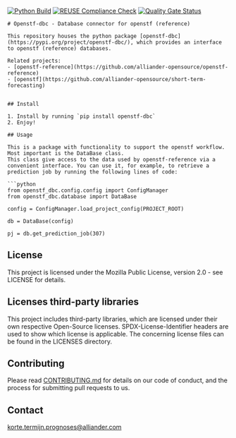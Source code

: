 <!--
SPDX-FileCopyrightText: 2021 2017-2021 Contributors to the OpenSTF project <korte.termijn.prognoses@alliander.com>

SPDX-License-Identifier: MPL-2.0
-->
[![Python Build](https://github.com/alliander-opensource/openstf-dbc/actions/workflows/python-build.yaml/badge.svg?branch=master)](https://github.com/alliander-opensource/openstf-dbc/actions/workflows/python-build.yaml)
[![REUSE Compliance Check](https://github.com/alliander-opensource/openstf-dbc/actions/workflows/reuse-compliance.yml/badge.svg?branch=master)](https://github.com/alliander-opensource/openstf-dbc/actions/workflows/reuse-compliance.yml)
[![Quality Gate Status](https://sonarcloud.io/api/project_badges/measure?project=alliander-opensource_openstf-db-connector&metric=alert_status)](https://sonarcloud.io/dashboard?id=alliander-opensource_openstf-db-connector)

```
# Openstf-dbc - Database connector for openstf (reference)

This repository houses the python package [openstf-dbc](https://pypi.org/project/openstf-dbc/), which provides an interface to openstf (reference) databases.

Related projects:
- [openstf-reference](https://github.com/alliander-opensource/openstf-reference)
- [openstf](https://github.com/alliander-opensource/short-term-forecasting)


## Install

1. Install by running `pip install openstf-dbc`
2. Enjoy!

## Usage

This is a package with functionality to support the openstf workflow. Most important is the DataBase class.
This class give access to the data used by openstf-reference via a convenient interface. You can use it, for example, to retrieve a prediction job by running the following lines of code:

```python
from openstf_dbc.config.config import ConfigManager
from openstf_dbc.database import DataBase

config = ConfigManager.load_project_config(PROJECT_ROOT)

db = DataBase(config)

pj = db.get_prediction_job(307)
```

## License
This project is licensed under the Mozilla Public License, version 2.0 - see LICENSE for details.

## Licenses third-party libraries
This project includes third-party libraries, which are licensed under their own respective Open-Source licenses. SPDX-License-Identifier headers are used to show which license is applicable. The concerning license files can be found in the LICENSES directory.

## Contributing

Please read [CONTRIBUTING.md](CONTRIBUTING.md) for details on our code of conduct, and the process for submitting pull requests to us.

## Contact

korte.termijn.prognoses@alliander.com
